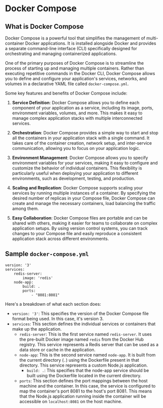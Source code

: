 # Docker Compose

## What is Docker Compose

Docker Compose is a powerful tool that simplifies the management of multi-container Docker applications. It is installed alongside Docker and provides a separate command-line interface (CLI) specifically designed for orchestrating and managing containerized applications.

One of the primary purposes of Docker Compose is to streamline the process of starting up and managing multiple containers. Rather than executing repetitive commands in the Docker CLI, Docker Compose allows you to define and configure your application's services, networks, and volumes in a declarative YAML file called `docker-compose.yml`.

Some key features and benefits of Docker Compose include:

1. **Service Definition**: Docker Compose allows you to define each component of your application as a service, including its image, ports, environment variables, volumes, and more. This makes it easy to manage complex application stacks with multiple interconnected services.

2. **Orchestration**: Docker Compose provides a simple way to start and stop all the containers in your application stack with a single command. It takes care of the container creation, network setup, and inter-service communication, allowing you to focus on your application logic.

3. **Environment Management**: Docker Compose allows you to specify environment variables for your services, making it easy to configure and customize the behavior of individual containers. This flexibility is particularly useful when deploying your application to different environments, such as development, testing, and production.

4. **Scaling and Replication**: Docker Compose supports scaling your services by running multiple instances of a container. By specifying the desired number of replicas in your Compose file, Docker Compose can create and manage the necessary containers, load balancing the traffic among them.

5. **Easy Collaboration**: Docker Compose files are portable and can be shared with others, making it easier for teams to collaborate on complex application setups. By using version control systems, you can track changes to your Compose file and easily reproduce a consistent application stack across different environments.

## Sample `docker-compose.yml`

```
version: '3'
services:
    redis-server:
        image: 'redis'
    node-app:
        build: .
        ports:
            - "8081:8081"
```

Here's a breakdown of what each section does:

- `version: '3'`: This specifies the version of the Docker Compose file format being used. In this case, it's version 3.
- `services`: This section defines the individual services or containers that make up the application.
  - `redis-server`: This is the first service named `redis-server`. It uses the pre-built Docker image named `redis` from the Docker Hub registry. This service represents a Redis server that can be used as a data store or cache in the application.
  - `node-app`: This is the second service named `node-app`. It is built from the current directory (`.`) using the Dockerfile present in that directory. This service represents a custom Node.js application.
    - `build: .`: This specifies that the node-app service should be built using the Dockerfile located in the current directory.
  - `ports`: This section defines the port mappings between the host machine and the container. In this case, the service is configured to map the container's port 8081 to the host's port 8081. This means that the Node.js application running inside the container will be accessible on `localhost:8081` on the host machine.
